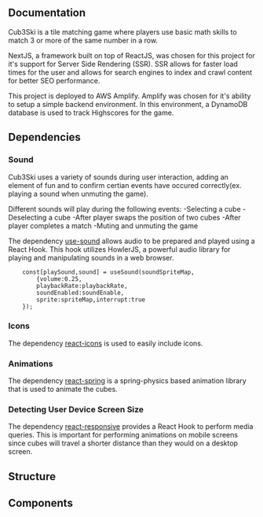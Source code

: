 ## Documentation
Cub3Ski is a tile matching game where players use basic math skills to match 3 or more of the same number in a row.

NextJS, a framework built on top of ReactJS, was chosen for this project for it's support for Server Side Rendering (SSR). SSR allows for faster load times for the user and allows for search engines to index and crawl content for better SEO performance.

This project is deployed to AWS Amplify. Amplify was chosen for it's ability to setup a simple backend environment. In this environment, a DynamoDB database is used to track Highscores for the game. 

## Dependencies
### Sound
Cub3Ski uses a variety of sounds during user interaction, adding an element of fun and to confirm certian events have occured correctly(ex. playing a sound when unmuting the game).

Different sounds will play during the following events:
-Selecting a cube
-Deselecting a cube
-After player swaps the position of two cubes
-After player completes a match
-Muting and unmuting the game


The dependency [use-sound](https://github.com/joshwcomeau/use-sound) allows audio to be prepared and played using a React Hook. This hook utilizes HowlerJS, a powerful audio library for playing and manipulating sounds in a web browser.


```
    const[playSound,sound] = useSound(soundSpriteMap,
        {volume:0.25,
        playbackRate:playbackRate,
        soundEnabled:soundEnable,
        sprite:spriteMap,interrupt:true
    });
```


### Icons

The dependency [react-icons](https://react-icons.github.io/react-icons/) is used to easily include icons.



### Animations

The dependency [react-spring](https://react-spring.dev/) is a spring-physics based animation library that is used to animate the cubes.

### Detecting User Device Screen Size

The dependency [react-responsive](https://github.com/yocontra/react-responsive) provides a React Hook to perform media queries. This is important for performing animations on mobile screens since cubes will travel a shorter distance than they would on a desktop screen. 

## Structure
## Components



